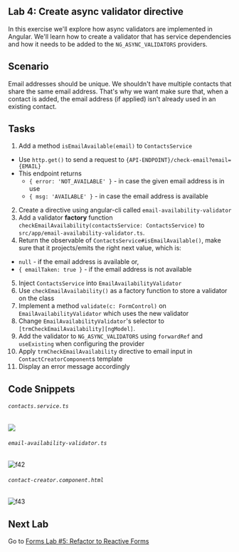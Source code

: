 ## Lab 4: Create async validator directive

In this exercise we'll explore how async validators are implemented in Angular. We'll learn how to create a validator that has service dependencies and how it needs to be added to the `NG_ASYNC_VALIDATORS` providers.

## Scenario

Email addresses should be unique. We shouldn't have multiple contacts that share the same email address. That's why we want make sure that, when a contact is added, the email address (if applied) isn't already used in an existing contact.

## Tasks

1. Add a method `isEmailAvailable(email)` to `ContactsService`
  - Use `http.get()` to send a request to `{API-ENDPOINT}/check-email?email={EMAIL}`
  - This endpoint returns
      - `{ error: 'NOT_AVAILABLE' }` - in case the given email address is in use
      - `{ msg: 'AVAILABLE' }` - in case the email address is available
2. Create a directive using angular-cli called `email-availability-validator`
3. Add a validator **factory** function `checkEmailAvailability(contactsService: ContactsService)` to `src/app/email-availability-validator.ts`.
4. Return the observable of `ContactsService#isEmailAvailable()`, make sure that it projects/emits the right next value, which is:
  - `null` - if the email address is available or,
  -  `{ emailTaken: true }` - if the email address is not available
5. Inject `ContactsService` into `EmailAvailabilityValidator`
6. Use `checkEmailAvailability()` as a factory function to store a validator on the class
7. Implement a method `validate(c: FormControl)` on `EmailAvailabilityValidator` which uses the new validator 
8. Change `EmailAvailabilityValidator`'s selector to  `[trmCheckEmailAvailability][ngModel]`.
9. Add the validator to `NG_ASYNC_VALIDATORS` using `forwardRef` and `useExisting` when configuring the provider
7. Apply `trmCheckEmailAvailability` directive to email input in `ContactCreatorComponent`s template
8. Display an error message accordingly

## Code Snippets

###### `contacts.service.ts`

![](https://user-images.githubusercontent.com/210413/46901722-0af6a800-cf15-11e8-89ac-c12e536cc9df.png)

###### `email-availability-validator.ts`

![f42](https://user-images.githubusercontent.com/210413/46901747-704a9900-cf15-11e8-9753-864970e8afa8.jpg)

###### `contact-creator.component.html`

![f43](https://user-images.githubusercontent.com/210413/46901907-83ab3380-cf18-11e8-89ea-a006a192ca05.png)

## Next Lab

Go to [Forms Lab #5: Refactor to Reactive Forms](exercise-5_refactor-to-reactive-forms.md)
